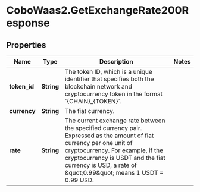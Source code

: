 # CoboWaas2.GetExchangeRate200Response

## Properties

Name | Type | Description | Notes
------------ | ------------- | ------------- | -------------
**token_id** | **String** | The token ID, which is a unique identifier that specifies both the blockchain network and cryptocurrency token in the format &#x60;{CHAIN}_{TOKEN}&#x60;. | 
**currency** | **String** | The fiat currency. | 
**rate** | **String** | The current exchange rate between the specified currency pair. Expressed as the amount of fiat currency per one unit of cryptocurrency. For example, if the cryptocurrency is USDT and the fiat currency is USD, a rate of \&quot;0.99\&quot; means 1 USDT &#x3D; 0.99 USD. | 


